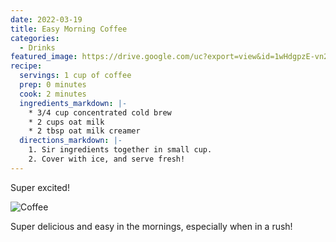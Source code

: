 ```yaml
---
date: 2022-03-19
title: Easy Morning Coffee
categories:
  - Drinks
featured_image: https://drive.google.com/uc?export=view&id=1wHdgpzE-vn2EEj6SnwF0se7ty0OQVwoi
recipe:
  servings: 1 cup of coffee
  prep: 0 minutes
  cook: 2 minutes
  ingredients_markdown: |-
    * 3/4 cup concentrated cold brew
    * 2 cups oat milk
    * 2 tbsp oat milk creamer
  directions_markdown: |-
    1. Sir ingredients together in small cup.
    2. Cover with ice, and serve fresh!
---
```


Super excited!

![Coffee](https://drive.google.com/uc?export=view&id=1-89McBYg3nBzNcnvI5OEvPSylJ8afgTF)

Super delicious and easy in the mornings, especially when in a rush!
